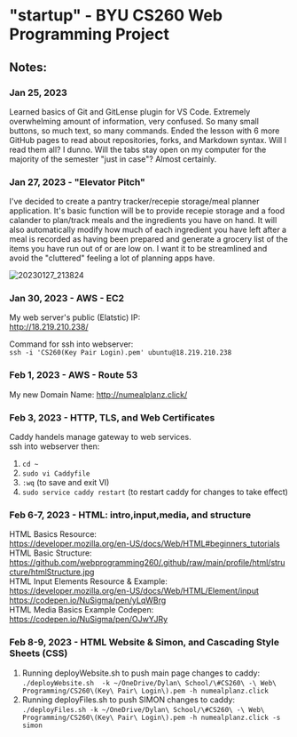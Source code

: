 # "startup" - BYU CS260 Web Programming Project

## Notes:
### Jan 25, 2023
<p>
Learned basics of Git and GitLense plugin for VS Code. Extremely overwhelming amount of information, very confused. So many small buttons, so much text, so many commands.
Ended the lesson with 6 more GitHub pages to read about repositories, forks, and Markdown syntax. Will I read them all? I dunno. Will the tabs stay open on my computer for the majority of the semester "just in case"? Almost certainly.
</p>

### Jan 27, 2023 - "Elevator Pitch"
<p>
I've decided to create a pantry tracker/recepie storage/meal planner application. It's basic function will be to provide recepie storage and a food calander to plan/track meals and the ingredients you have on hand. It will also automatically modify how much of each ingredient you have left after a meal is recorded as having been prepared and generate a grocery list of the items you have run out of or are low on. I want it to be streamlined and avoid the "cluttered" feeling a lot of planning apps have. 
</p>

![20230127_213824](https://user-images.githubusercontent.com/44269945/215242503-dd8dd713-222c-4d8d-84f4-f11b597c67b1.jpg)


### Jan 30, 2023 - AWS - EC2
My web server's public (Elatstic) IP: <br>
http://18.219.210.238/

Command for ssh into webserver: <br>
``` ssh -i 'CS260(Key Pair Login).pem' ubuntu@18.219.210.238 ```


### Feb 1, 2023 - AWS - Route 53
My new Domain Name: 
http://numealplanz.click/

### Feb 3, 2023 - HTTP, TLS, and Web Certificates
Caddy handels manage gateway to web services. <br>
ssh into webserver then:<br>
1. ``` cd ~ ``` <br>
2. ``` sudo vi Caddyfile ``` <br>
3. ``` :wq ``` (to save and exit VI) <br>
4. ``` sudo service caddy restart ``` (to restart caddy for changes to take effect)


### Feb 6-7, 2023 - HTML: intro,input,media, and structure
HTML Basics Resource: <br>
https://developer.mozilla.org/en-US/docs/Web/HTML#beginners_tutorials <br>
HTML Basic Structure: <br>
https://github.com/webprogramming260/.github/raw/main/profile/html/structure/htmlStructure.jpg <br>
HTML Input Elements Resource & Example: <br>
https://developer.mozilla.org/en-US/docs/Web/HTML/Element/input
https://codepen.io/NuSigma/pen/yLqWBrg <br>
HTML Media Basics Example Codepen: <br>
https://codepen.io/NuSigma/pen/OJwYJRy


### Feb 8-9, 2023 - HTML Website & Simon, and Cascading Style Sheets (CSS)
1. Running deployWebsite.sh to push main page changes to caddy:<br>
``` ./deployWebsite.sh  -k ~/OneDrive/Dylan\ School/\#CS260\ -\ Web\ Programming/CS260\(Key\ Pair\ Login\).pem -h numealplanz.click ```<br>
2. Running deployFiles.sh to push SIMON changes to caddy:<br>
``` ./deployFiles.sh -k ~/OneDrive/Dylan\ School/\#CS260\ -\ Web\ Programming/CS260\(Key\ Pair\ Login\).pem -h numealplanz.click -s simon ```

